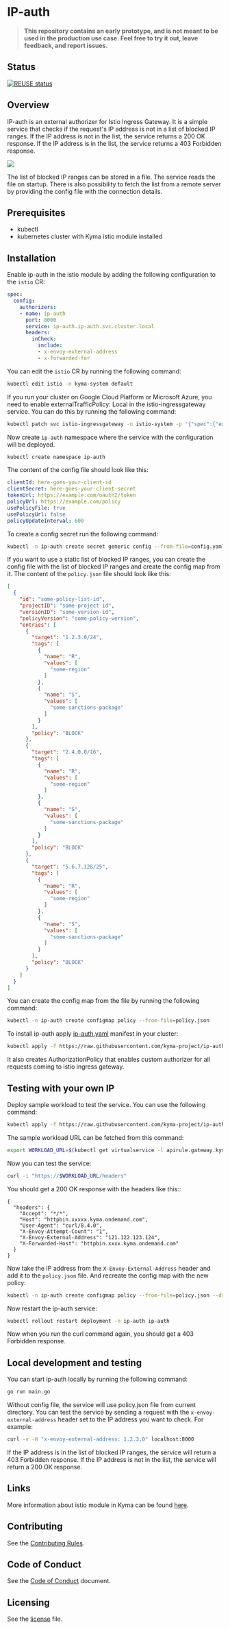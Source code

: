 
# IP-auth


> **This repository contains an early prototype, and is not meant to be used in the production use case. Feel free to try it out, leave feedback, and report issues.**

## Status

[![REUSE status](https://api.reuse.software/badge/github.com/kyma-project/ip-auth)](https://api.reuse.software/info/github.com/kyma-project/ip-auth)

## Overview
<!--- mandatory section --->

IP-auth is an external authorizer for Istio Ingress Gateway. It is a simple service that checks if the request's IP address is not in a list of blocked IP ranges. If the IP address is not in the list, the service returns a 200 OK response. If the IP address is in the list, the service returns a 403 Forbidden response.

![](./ip-auth.drawio.svg)

The list of blocked IP ranges can be stored in a file. The service reads the file on startup. There is also possibility to fetch the list from a remote server by providing the config file with the connection details. 


## Prerequisites

- kubectl
- kubernetes cluster with Kyma istio module installed

## Installation

Enable ip-auth in the istio module by adding the following configuration to the `istio` CR:

```yaml
spec:
  config:
    authorizers:
    - name: ip-auth
      port: 8000
      service: ip-auth.ip-auth.svc.cluster.local
      headers:
        inCheck:
          include:
          - x-envoy-external-address
          - x-forwarded-for      
```

You can edit the `istio` CR by running the following command:
```bash
kubectl edit istio -n kyma-system default
```

If you run your cluster on Google Cloud Platform or Microsoft Azure, you need to enable externalTrafficPolicy: Local in the istio-ingressgateway service. You can do this by running the following command:
```bash
kubectl patch svc istio-ingressgateway -n istio-system -p '{"spec":{"externalTrafficPolicy":"Local"}}'
```

Now create `ip-auth` namespace where the service with the configuration will be deployed.
  
```bash 
kubectl create namespace ip-auth
```

The content of the config file should look like this:
```yaml
clientId: here-goes-your-client-id
clientSecret: here-goes-your-client-secret
tokenUrl: https://example.com/oauth2/token
policyUrl: https://example.com/policy
usePolicyFile: true
usePolicyUrl: false
policyUpdateInterval: 600
```

To create a config secret run the following command:
```bash 
kubectl -n ip-auth create secret generic config --from-file=config.yaml=sample-config.yaml
```

If you want to use a static list of blocked IP ranges, you can create the config file with the list of blocked IP ranges and create the config map from it. The content of the `policy.json` file should look like this:

```json
[
  {
    "id": "some-policy-list-id",
    "projectID": "some-project-id",
    "versionID": "some-version-id",
    "policyVersion": "some-policy-version",
    "entries": [
      {
        "target": "1.2.3.0/24",
        "tags": [
          {
            "name": "R",
            "values": [
              "some-region"
            ]
          },
          {
            "name": "S",
            "values": [
              "some-sanctions-package"
            ]
          }
        ],
        "policy": "BLOCK"
      },
      {
        "target": "2.4.0.0/16",
        "tags": [
          {
            "name": "R",
            "values": [
              "some-region"
            ]
          },
          {
            "name": "S",
            "values": [
              "some-sanctions-package"
            ]
          }
        ],
        "policy": "BLOCK"
      },
      {
        "target": "5.6.7.128/25",
        "tags": [
          {
            "name": "R",
            "values": [
              "some-region"
            ]
          },
          {
            "name": "S",
            "values": [
              "some-sanctions-package"
            ]
          }
        ],
        "policy": "BLOCK"
      }
    ]
  }
]
```

You can create the config map from the file by running the following command:
```bash
kubectl -n ip-auth create configmap policy --from-file=policy.json
```

To install ip-auth apply [ip-auth.yaml](ip-auth.yaml) manifest in your cluster:
```bash
kubectl apply -f https://raw.githubusercontent.com/kyma-project/ip-auth/main/ip-auth.yaml
```

It also creates AuthorizationPolicy that enables custom authorizer for all requests coming to istio ingress gateway.

## Testing with your own IP

Deploy sample workload to test the service. You can use the following command:
```bash
kubectl apply -f https://raw.githubusercontent.com/kyma-project/ip-auth/main/workload.yaml
```
The sample workload URL can be fetched from this command:
```bash
export WORKLOAD_URL=$(kubectl get virtualservice -l apirule.gateway.kyma-project.io/v1beta1=httpbin.workload -n workload -ojsonpath='{.items[0].spec.hosts[0]}')
```
Now you can test the service:
```bash
curl -i "https://$WORKLOAD_URL/headers"
```
You should get a 200 OK response with the headers like this::
```
{
  "headers": {
    "Accept": "*/*", 
    "Host": "httpbin.xxxxx.kyma.ondemand.com", 
    "User-Agent": "curl/8.4.0", 
    "X-Envoy-Attempt-Count": "1", 
    "X-Envoy-External-Address": "121.122.123.124", 
    "X-Forwarded-Host": "httpbin.xxxx.kyma.ondemand.com"
  }
}
```
Now take the IP address from the `X-Envoy-External-Address` header and add it to the `policy.json` file. And recreate the config map with the new policy:
```bash
kubectl -n ip-auth create configmap policy --from-file=policy.json --dry-run=client -o yaml | kubectl apply -f -
```
Now restart the ip-auth service:
```bash
kubectl rollout restart deployment -n ip-auth ip-auth
```
Now when you run the curl command again, you should get a 403 Forbidden response.

## Local development and testing

You can start ip-auth locally by running the following command:
```bash
go run main.go
```

Without config file, the service will use policy.json file from current directory. You can test the service by sending a request with the `x-envoy-external-address` header set to the IP address you want to check. For example:

```bash
curl -v -H "x-envoy-external-address: 1.2.3.0" localhost:8000
```

If the IP address is in the list of blocked IP ranges, the service will return a 403 Forbidden response. If the IP address is not in the list, the service will return a 200 OK response.


## Links

More information about istio module in Kyma can be found [here](https://kyma-project.io/docs/components/istio).

## Contributing
<!--- mandatory section - do not change this! --->

See the [Contributing Rules](CONTRIBUTING.md).

## Code of Conduct
<!--- mandatory section - do not change this! --->

See the [Code of Conduct](CODE_OF_CONDUCT.md) document.

## Licensing
<!--- mandatory section - do not change this! --->

See the [license](./LICENSE) file.
